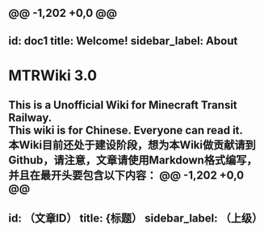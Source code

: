 @@ -1,202 +0,0 @@
---
id: doc1
title: Welcome!
sidebar_label: About
---

# MTRWiki 3.0
This is a Unofficial Wiki for Minecraft Transit Railway.  
This wiki is for Chinese. Everyone can read it.  
本Wiki目前还处于建设阶段，想为本Wiki做贡献请到Github，请注意，文章请使用Markdown格式编写，并且在最开头要包含以下内容：
@@ -1,202 +0,0 @@
---
id: （文章ID）
title: {标题）
sidebar_label: （上级）
---
